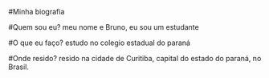 #Minha biografia 

#Quem sou eu?
meu nome e Bruno, eu sou um estudante

#O que eu faço?
estudo no colegio estadual do paraná

#Onde resido?
resido na cidade de Curitiba, capital do estado do paraná, no Brasil.
